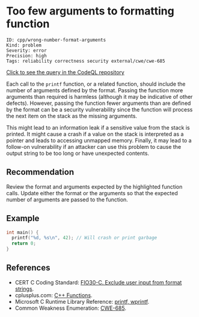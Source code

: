 # Too few arguments to formatting function

```
ID: cpp/wrong-number-format-arguments
Kind: problem
Severity: error
Precision: high
Tags: reliability correctness security external/cwe/cwe-685

```
[Click to see the query in the CodeQL repository](https://github.com/github/codeql/tree/main/cpp/ql/src/Likely%20Bugs/Format/WrongNumberOfFormatArguments.ql)

Each call to the `printf` function, or a related function, should include the number of arguments defined by the format. Passing the function more arguments than required is harmless (although it may be indicative of other defects). However, passing the function fewer arguments than are defined by the format can be a security vulnerability since the function will process the next item on the stack as the missing arguments.

This might lead to an information leak if a sensitive value from the stack is printed. It might cause a crash if a value on the stack is interpreted as a pointer and leads to accessing unmapped memory. Finally, it may lead to a follow-on vulnerability if an attacker can use this problem to cause the output string to be too long or have unexpected contents.


## Recommendation
Review the format and arguments expected by the highlighted function calls. Update either the format or the arguments so that the expected number of arguments are passed to the function.


## Example

```cpp
int main() {
  printf("%d, %s\n", 42); // Will crash or print garbage
  return 0;
}

```

## References
* CERT C Coding Standard: [FIO30-C. Exclude user input from format strings](https://www.securecoding.cert.org/confluence/display/c/FIO30-C.+Exclude+user+input+from+format+strings).
* cplusplus.com: [C++ Functions](http://www.tutorialspoint.com/cplusplus/cpp_functions.htm).
* Microsoft C Runtime Library Reference: [printf, wprintf](https://docs.microsoft.com/en-us/cpp/c-runtime-library/reference/printf-printf-l-wprintf-wprintf-l).
* Common Weakness Enumeration: [CWE-685](https://cwe.mitre.org/data/definitions/685.html).